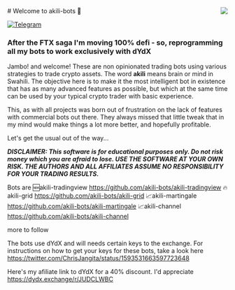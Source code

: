 <img align="right" src="https://dydx.exchange/logo.svg">
# Welcome to akili-bots 🤖

[![Telegram](https://badges.aleen42.com/src/telegram.svg)](https://t.me/+9F0CZj8emLc2YTY0)

### After the FTX saga I'm moving 100% defi - so, reprogramming all my bots to work exclusively with dYdX

Jambo! and welcome! These are non opinionated trading bots using various strategies to trade crypto assets. The word **akili** means brain or mind in Swahili. The objective here is to make it the most intelligent bot in existence that has as many advanced features as possible, but which at the same time can be used by your typical crypto trader with basic experience.

This, as with all projects was born out of frustration on the lack of features with commercial bots out there. They always missed that little tweak that in my mind would make things a lot more better, and hopefully profitable.

Let's get the usual out of the way...

***DISCLAIMER: This software is for educational purposes only. Do not risk money which you are afraid to lose. USE THE SOFTWARE AT YOUR OWN RISK. THE AUTHORS AND ALL AFFILIATES ASSUME NO RESPONSIBILITY FOR YOUR TRADING RESULTS.***

Bots are
🆕akili-tradingview https://github.com/akili-bots/akili-tradingview
🔥akili-grid https://github.com/akili-bots/akili-grid 
📈akili-martingale https://github.com/akili-bots/akili-martingale 
📈akili-channel https://github.com/akili-bots/akili-channel

more to follow

The bots use dYdX and will needs certain keys to the exchange. For instructions on how to get your keys for these bots, take a look here https://twitter.com/ChrisJangita/status/1593531663597723648

Here's my afiliate link to dYdX for a 40% discount. I'd appreciate https://dydx.exchange/r/JUDCLWBC
